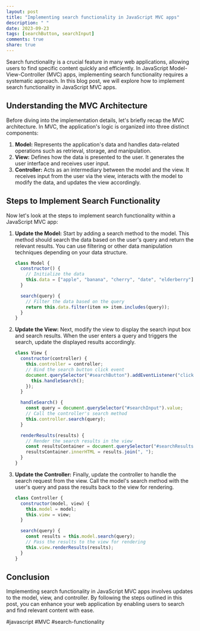 ```yaml
---
layout: post
title: "Implementing search functionality in JavaScript MVC apps"
description: " "
date: 2023-09-23
tags: [searchButton, searchInput]
comments: true
share: true
---
```


Search functionality is a crucial feature in many web applications, allowing users to find specific content quickly and efficiently. In JavaScript Model-View-Controller (MVC) apps, implementing search functionality requires a systematic approach. In this blog post, we will explore how to implement search functionality in JavaScript MVC apps.

## Understanding the MVC Architecture

Before diving into the implementation details, let's briefly recap the MVC architecture. In MVC, the application's logic is organized into three distinct components:

1. **Model:** Represents the application's data and handles data-related operations such as retrieval, storage, and manipulation.
2. **View:** Defines how the data is presented to the user. It generates the user interface and receives user input.
3. **Controller:** Acts as an intermediary between the model and the view. It receives input from the user via the view, interacts with the model to modify the data, and updates the view accordingly.

## Steps to Implement Search Functionality

Now let's look at the steps to implement search functionality within a JavaScript MVC app:

1. **Update the Model:** Start by adding a search method to the model. This method should search the data based on the user's query and return the relevant results. You can use filtering or other data manipulation techniques depending on your data structure.

    ```javascript
    class Model {
      constructor() {
        // Initialize the data
        this.data = ["apple", "banana", "cherry", "date", "elderberry"];
      }
    
      search(query) {
        // Filter the data based on the query
        return this.data.filter(item => item.includes(query));
      }
    }
    ```

2. **Update the View:** Next, modify the view to display the search input box and search results. When the user enters a query and triggers the search, update the displayed results accordingly.

    ```javascript
    class View {
      constructor(controller) {
        this.controller = controller;
        // Bind the search button click event
        document.querySelector("#searchButton").addEventListener("click", () => {
          this.handleSearch();
        });
      }
    
      handleSearch() {
        const query = document.querySelector("#searchInput").value;
        // Call the controller's search method
        this.controller.search(query);
      }
    
      renderResults(results) {
        // Render the search results in the view
        const resultsContainer = document.querySelector("#searchResults");
        resultsContainer.innerHTML = results.join(", ");
      }
    }
    ```

3. **Update the Controller:** Finally, update the controller to handle the search request from the view. Call the model's search method with the user's query and pass the results back to the view for rendering.

    ```javascript
    class Controller {
      constructor(model, view) {
        this.model = model;
        this.view = view;
      }
    
      search(query) {
        const results = this.model.search(query);
        // Pass the results to the view for rendering
        this.view.renderResults(results);
      }
    }
    ```

## Conclusion

Implementing search functionality in JavaScript MVC apps involves updates to the model, view, and controller. By following the steps outlined in this post, you can enhance your web application by enabling users to search and find relevant content with ease.

#javascript #MVC #search-functionality